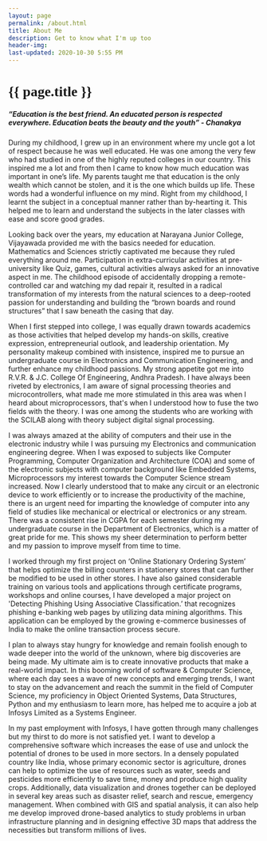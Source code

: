 ```yaml
---
layout: page
permalink: /about.html
title: About Me
description: Get to know what I'm up too
header-img: 
last-updated: 2020-10-30 5:55 PM
---
```


<h1 class="mx-auto" style="font-family:Courgette;">{{ page.title }}</h1>

<h5 class = "mx-auto">“Education is the best friend. An educated person is respected everywhere. Education beats the beauty and the youth” - Chanakya</h5>
<p>
During my childhood, I grew up in an environment where my uncle got a lot of respect because he was well educated. He was one among the very few who had studied in one of the highly reputed colleges in our country. This inspired me a lot and from then I came to know how much education was important in one’s life. My parents taught me that education is the only wealth which cannot be stolen, and it is the one which builds up life. These words had a wonderful influence on my mind. Right from my childhood, I learnt the subject in a conceptual manner rather than by-hearting it. This helped me to learn and understand the subjects in the later classes with ease and score good grades.
</p>
<p>
Looking back over the years, my education at Narayana Junior College, Vijayawada provided me with the basics needed for education. Mathematics and Sciences strictly captivated me because they ruled everything around me. Participation in extra-curricular activities at pre-university like Quiz, games, cultural activities always asked for an innovative aspect in me. The childhood episode of accidentally dropping a remote-controlled car and watching my dad repair it, resulted in a radical transformation of my interests from the natural sciences to a deep-rooted passion for understanding and building the “brown boards and round structures” that I saw beneath the casing that day.
</p>
<p>
When I first stepped into college, I was equally drawn towards academics as those activities that helped develop my hands-on skills, creative expression, entrepreneurial outlook, and leadership orientation.
My personality makeup combined with insistence, inspired me to pursue an undergraduate course in Electronics and Communication Engineering, and further enhance my childhood passions. My strong appetite got me into R.V.R. & J.C. College Of Engineering, Andhra Pradesh. I have always been riveted by electronics, I am aware of signal processing theories and microcontrollers, what made me more stimulated in this area was when I heard about microprocessors, that's when I understood how to fuse the two fields with the theory. I was one among the students who are working with the SCILAB along with theory subject digital signal processing.
</p>
<p>
I was always amazed at the ability of computers and their use in the electronic industry while I was pursuing my Electronics and communication engineering degree. When I was exposed to subjects like Computer Programming, Computer Organization and Architecture (COA) and some of the electronic subjects with computer background like Embedded Systems, Microprocessors my interest towards the Computer Science stream increased. Now I clearly understood that to make any circuit or an electronic device to work efficiently or to increase the productivity of the machine, there is an urgent need for imparting the knowledge of computer into any field of studies like mechanical or electrical or electronics or any stream. There was a consistent rise in CGPA for each semester during my undergraduate course in the Department of Electronics, which is a matter of great pride for me. This shows my sheer determination to perform better and my passion to improve myself from time to time.
</p>
<p>
I worked through my first project on ‘Online Stationary Ordering System’ that helps optimize the billing counters in stationery stores that can further be modified to be used in other stores. I have also gained considerable training on various tools and applications through certificate programs, workshops and online courses, I have developed a major project on 'Detecting Phishing Using Associative Classification.’ that recognizes phishing e-banking web pages by utilizing data mining algorithms. This application can be employed by the growing e-commerce businesses of India to make the online transaction process secure.
</p>
<p>
I plan to always stay hungry for knowledge and remain foolish enough to wade deeper into the world of the unknown, where big discoveries are being made. My ultimate aim is to create innovative products that make a real-world impact. In this booming world of software & Computer Science, where each day sees a wave of new concepts and emerging trends, I want to stay on the advancement and reach the summit in the field of Computer Science, my proficiency in Object Oriented Systems, Data Structures, Python and my enthusiasm to learn more, has helped me to acquire a job at Infosys Limited as a Systems Engineer.
</p>
<p>
In my past employment with Infosys, I have gotten through many challenges but my thirst to do more is not satisfied yet. I want to develop a comprehensive software which increases the ease of use and unlock the potential of drones to be used in more sectors. In a densely populated country like India, whose primary economic sector is agriculture, drones can help to optimize the use of resources such as water, seeds and pesticides more efficiently to save time, money and produce high quality crops. Additionally, data visualization and drones together can be deployed in several key areas such as disaster relief, search and rescue, emergency management. When combined with GIS and spatial analysis, it can also help me develop improved drone-based analytics to study problems in urban infrastructure planning and in designing effective 3D maps that address the necessities but transform millions of lives.
</p>


<script>
    $(document).ready(function() {
        $(".toast").toast('show');
    });
</script>
```

